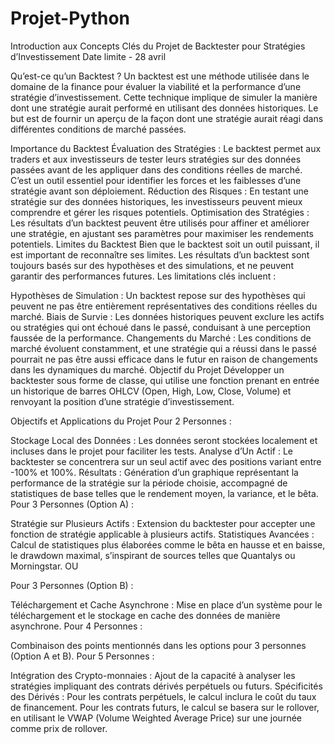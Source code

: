 # Projet-Python
Introduction aux Concepts Clés du Projet de Backtester pour Stratégies d’Investissement  Date limite - 28 avril

Qu’est-ce qu’un Backtest ?
Un backtest est une méthode utilisée dans le domaine de la finance pour évaluer la viabilité et la performance d’une stratégie d’investissement. Cette technique implique de simuler la manière dont une stratégie aurait performé en utilisant des données historiques. Le but est de fournir un aperçu de la façon dont une stratégie aurait réagi dans différentes conditions de marché passées.

Importance du Backtest
Évaluation des Stratégies : Le backtest permet aux traders et aux investisseurs de tester leurs stratégies sur des données passées avant de les appliquer dans des conditions réelles de marché. C’est un outil essentiel pour identifier les forces et les faiblesses d’une stratégie avant son déploiement.
Réduction des Risques : En testant une stratégie sur des données historiques, les investisseurs peuvent mieux comprendre et gérer les risques potentiels.
Optimisation des Stratégies : Les résultats d’un backtest peuvent être utilisés pour affiner et améliorer une stratégie, en ajustant ses paramètres pour maximiser les rendements potentiels.
Limites du Backtest
Bien que le backtest soit un outil puissant, il est important de reconnaître ses limites. Les résultats d’un backtest sont toujours basés sur des hypothèses et des simulations, et ne peuvent garantir des performances futures. Les limitations clés incluent :

Hypothèses de Simulation : Un backtest repose sur des hypothèses qui peuvent ne pas être entièrement représentatives des conditions réelles du marché.
Biais de Survie : Les données historiques peuvent exclure les actifs ou stratégies qui ont échoué dans le passé, conduisant à une perception faussée de la performance.
Changements du Marché : Les conditions de marché évoluent constamment, et une stratégie qui a réussi dans le passé pourrait ne pas être aussi efficace dans le futur en raison de changements dans les dynamiques du marché.
Objectif du Projet
Développer un backtester sous forme de classe, qui utilise une fonction prenant en entrée un historique de barres OHLCV (Open, High, Low, Close, Volume) et renvoyant la position d’une stratégie d’investissement.

Objectifs et Applications du Projet
Pour 2 Personnes :

Stockage Local des Données : Les données seront stockées localement et incluses dans le projet pour faciliter les tests.
Analyse d’Un Actif : Le backtester se concentrera sur un seul actif avec des positions variant entre -100% et 100%.
Résultats : Génération d’un graphique représentant la performance de la stratégie sur la période choisie, accompagné de statistiques de base telles que le rendement moyen, la variance, et le bêta.
Pour 3 Personnes (Option A) :

Stratégie sur Plusieurs Actifs : Extension du backtester pour accepter une fonction de stratégie applicable à plusieurs actifs.
Statistiques Avancées : Calcul de statistiques plus élaborées comme le bêta en hausse et en baisse, le drawdown maximal, s’inspirant de sources telles que Quantalys ou Morningstar.
OU

Pour 3 Personnes (Option B) :

Téléchargement et Cache Asynchrone : Mise en place d’un système pour le téléchargement et le stockage en cache des données de manière asynchrone.
Pour 4 Personnes :

Combinaison des points mentionnés dans les options pour 3 personnes (Option A et B).
Pour 5 Personnes :

Intégration des Crypto-monnaies : Ajout de la capacité à analyser les stratégies impliquant des contrats dérivés perpétuels ou futurs.
Spécificités des Dérivés :
Pour les contrats perpétuels, le calcul inclura le coût du taux de financement.
Pour les contrats futurs, le calcul se basera sur le rollover, en utilisant le VWAP (Volume Weighted Average Price) sur une journée comme prix de rollover.

